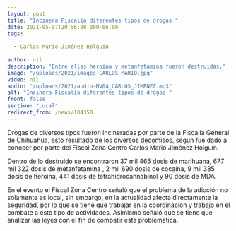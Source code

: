 ```yaml
---
layout: post
title: "Incinera Fiscalía diferentes tipos de drogas "
date: 2021-05-07T20:56:00.000-06:00
tags:
  
  - Carlos Mario Jiménez Holguín
  
author: nil
description: "Entre ellas heroína y metanfetamina fueron destruidas."
image: "/uploads/2021/images-CARLOS_MARIO.jpg"
video: nil
audio: "/uploads/2021/audio-MV04_CARLOS_JIMENEZ.mp3"
alt: "Incinera Fiscalía diferentes tipos de drogas "
front: false
section: "Local"
redirect_from: /news/184350
---
```


Drogas de diversos tipos fueron incineradas por parte de la Fiscalía General de Chihuahua, esto resultado de los diversos decomisos, según fue dado a conocer por parte del Fiscal Zona Centro Carlos Mario Jiménez Holguín.

Dentro de lo destruido se encontraron 37 mil 465 dosis de marihuana, 677 mil 322 dosis de metanfetamina , 2 mil 690 dosis de cocaína, 9 mil 385 dosis de heroína, 441 dosis de tetrahidrocannabinol y 	90 dosis de MDA.

En el evento el Fiscal Zona Centro señaló que el problema de la adicción no solamente es local, sin embargo, en la actualidad afecta directamente la seguridad, por lo que se tiene que trabajar en la coordinación y trabajo en el combate a este tipo de actividades.
Asimismo señaló que se tiene que analizar las leyes con el fin de combatir esta problemática.
